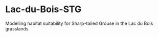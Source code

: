# Lac-du-Bois-STG
Modelling habitat suitability for Sharp-tailed Grouse in the Lac du Bois grasslands
